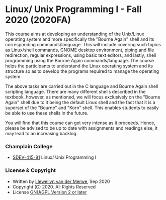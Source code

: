 # Linux/ Unix Programming I - Fall 2020 (2020FA)
 
This course aims at developing an understanding of the Unix/Linux operating system and more specifically the "Bourne Again" shell and its corresponding commands/language.  This will include covering such topics as Linux/shell commands, GNOME desktop environment, piping and file redirection, regular expressions, using basic text editors, and lastly, shell programming using the Bourne Again commands/language. The course helps the participants to understand the Linux operating system and its structure so as to develop the programs required to manage the operating system.

The above tasks are carried out in the C language and Bourne Again shell scripting language.  There are many different shells described in the textbook, however, as mentioned, we will focus exclusively on the "Bourne Again" shell due to it being the default Linux shell and the fact that it is a superset of the "Bourne" and "Korn" shell.  This enables students to easily be able to use these shells in the future.

You will find that this course can get very intense as it proceeds. Hence, please be advised to be up to date with assignments and readings else, it may lead to an increasing backlog.

### Champlain College 
- [SDEV-415-81](https://classlist.champlain.edu/show/course/number/SDEV_415) Linux/ Unix Programming I

### License & Copyright
- Written by [Llewellyn van der Merwe](https://github.com/Llewellynvdm), Sep 2020
- Copyright (C) 2020. All Rights Reserved
- License [GNU/GPL Version 2 or later](http://www.gnu.org/licenses/gpl-2.0.html)

